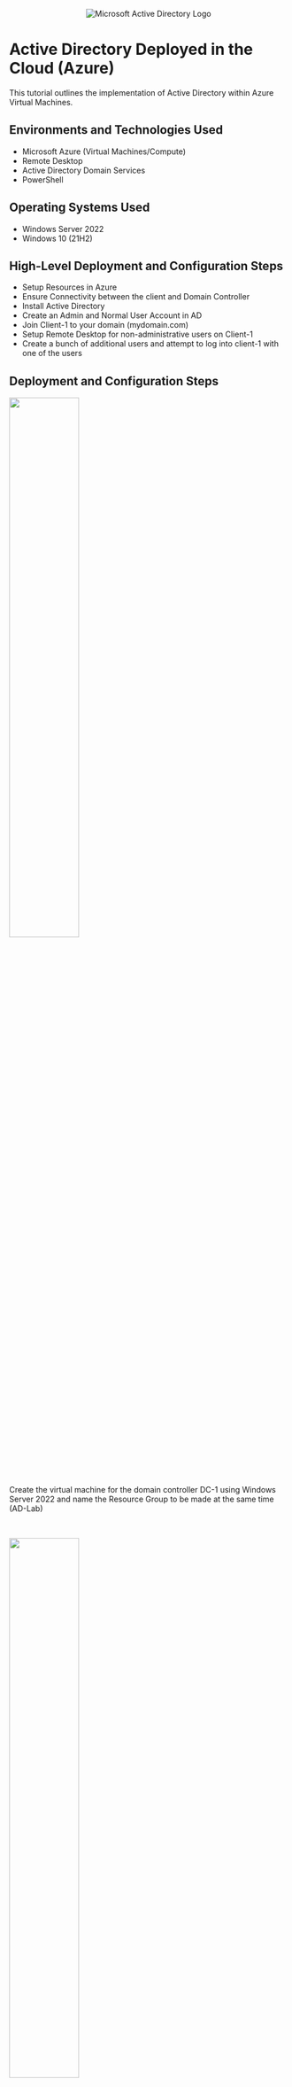 <p align="center">
<img src="https://i.imgur.com/pU5A58S.png" alt="Microsoft Active Directory Logo"/>
</p>

<h1>Active Directory Deployed in the Cloud (Azure)</h1>
This tutorial outlines the implementation of Active Directory within Azure Virtual Machines.<br />

<h2>Environments and Technologies Used</h2>

- Microsoft Azure (Virtual Machines/Compute)
- Remote Desktop
- Active Directory Domain Services
- PowerShell

<h2>Operating Systems Used </h2>

- Windows Server 2022
- Windows 10 (21H2)

<h2>High-Level Deployment and Configuration Steps</h2>

- Setup Resources in Azure
- Ensure Connectivity between the client and Domain Controller
- Install Active Directory
- Create an Admin and Normal User Account in AD
- Join Client-1 to your domain (mydomain.com)
- Setup Remote Desktop for non-administrative users on Client-1
- Create a bunch of additional users and attempt to log into client-1 with one of the users


<h2>Deployment and Configuration Steps</h2>

<p>
<img src="https://github.com/user-attachments/assets/09f3dbc7-888d-468f-9a07-7d7d9e6b49fb" height="50%" width="50%"/>
</p>
<p>
Create the virtual machine for the domain controller DC-1 using Windows Server 2022 and name the Resource Group to be made at the same time (AD-Lab)
</p>
<br />

<p>
<img src="https://github.com/user-attachments/assets/48ad118e-83fc-48b0-9a38-614bd0d1f77f" height="50%" width="50%"/>
</p>
<p>
Create the second VM (Client-1).
</p>
<br />

<p>
<img src="https://github.com/user-attachments/assets/49d66e7d-411b-4187-91e3-e65cc90775c8" height="50%" width="50%"/>
</p>
<p>
Navigate to DC-1's network settings, click on the network interface (dc-1694_z1) and select "IP Configurations"
</p>
<br />

<p>
<img src="https://github.com/user-attachments/assets/5526f827-7d20-4434-9956-ffc803418909" height="50%" width="50%"/>
</p>
<p>
Change the network interfaces' IP address to Static and save
</p>
<br />

<p>
<img src="https://github.com/user-attachments/assets/9578f9a1-0e36-496e-9197-077a3ccae2d8" height="50%" width="50%"/>
</p>
<p>
Log into Client-1 with Remote Desktop using Client-1's public IP. Ping DC-1's private IP to test for connectivity. As you can see, ping requests are timed because DC-1 does not allow ICMP traffic yet.
</p>
<br />

<p>
<img src="https://github.com/user-attachments/assets/89b95bde-29a4-4bd3-a55b-8c3ee10a4fa2" height="50%" width="50%"/>
</p>
<p>
Log into DC-1 with Remote Desktop using DC-1's public IP. Open Windows Defender Firewall.
</p>
<br />

<p>
<img src="https://github.com/user-attachments/assets/7720714e-55ee-4ddf-9710-d530c6575b4f" height="50%" width="50%"/>
</p>
<p>
Navigate to Inbound rules in the top left and find ICMP under Protocol. Right click on the rule and select "Enable Rule".
</p>
<br />

<p>
<img src="https://github.com/user-attachments/assets/b8461d21-f627-4080-b2f1-be6696d99f9f" height="50%" width="50%"/>
</p>
<p>
We are now able to ping DC-1.
</p>
<br />

<p>
<img src="https://github.com/user-attachments/assets/4bb20b28-63eb-4564-a441-8f6483285476" height="50%" width="50%"/>
</p>
<p>
We are now going to install Active Directory on DC-1. Go to Server Manager on DC-1 and select "Add roles and features". 
</p>
<br />

<p>
<img src="https://github.com/user-attachments/assets/8293c71b-ef9e-49b9-9f9b-4e3fd0a78b4f" height="50%" width="50%"/>
</p>
<p>
Select Active Directory Domain Services.
</p>
<br />

<p>
<img src="https://github.com/user-attachments/assets/3ba53000-4bad-4434-98af-f2fc1a7a191d" height="50%" width="50%"/>
</p>
<p>
Click on the "post deployment configuration" exclamation point in the top right and select "Promote this server to a domain controller"
</p>
<br />

<p>
<img src="https://github.com/user-attachments/assets/4a8fff2a-b5e5-4283-9635-bcd040ff78c5" height="50%" width="50%"/>
</p>
<p>
We now have to specify the domain information. Select "Add a new forest" and create a root domain name. For this example, we will use a generic name and call it "mydomain.com".
</p>
<br />

<p>
<img src="https://github.com/user-attachments/assets/433e3f07-a386-4fce-8074-5303e4b70bf0" height="50%" width="50%"/>
</p>
<p>
Once installed, you will automatically be logged out. You must now log back in as a mydomain user. 
</p>
<br />

<p>
<img src="https://github.com/user-attachments/assets/af555198-26ac-4ad5-9b00-da8987f5a6ad" height="50%" width="50%"/>
</p>
<p>
Once logged in, open Active Directory Users and Computers.
</p>
<br />

<p>
<img src="https://github.com/user-attachments/assets/47134d44-1cee-45e7-8a78-d08b533396d0" height="50%" width="50%"/>
</p>
<p>
We will be creating a new Organizational Unit (OU). Right click on mydomain.com, scroll down to New and select Organizational Unit. We are going to name this OU "_EMPLOYEES". We are also going to create another OU called "_ADMINS".
</p>
<br />

<p>
<img src="https://github.com/user-attachments/assets/53a66dfc-b360-4404-b4a6-2abc7699f142" height="50%" width="50%"/>
</p>
<p>
We will now create a new Admin account. Right click the _ADMINS OU, scroll to "New" and select "User". Create a new user with any name.
</p>
<br />


<p>
<img src="https://github.com/user-attachments/assets/70ac4e24-90a4-4b89-bf76-67f60d7b8e10" height="50%" width="50%"/>
</p>
<p>
Even though we added John Doe to the _ADMINS OU, he is not yet an admin account. To make him an Admin, right click the user, go to "member of" and then press "Add". Select the group "Domain Admins" and press OK.
</p>
<br />

<p>
<img src="https://github.com/user-attachments/assets/e4fa2be6-447e-4b56-9aee-434541b1fc3f" height="50%" width="50%"/>
</p>
<p>
We will now log out of DC-1 and sign in again as John Doe.
</p>
<br />

<p>
<img src="https://github.com/user-attachments/assets/efab9417-9f02-4810-88e0-a114d45d86e6" height="50%" width="50%"/>
</p>
<p>
We need to set Client-1's DNS to DC-1's private IP now. Navigate to DC-1 on Azure and retrieve the private IP address.
</p>
<br />

<p>
<img src="https://github.com/user-attachments/assets/56df3b7d-2993-4883-a216-18b8b49708ea" height="50%" width="50%"/>
</p>
<p>
Go to Client-1's NIC by going to Network settings.
</p>
<br />

<p>
<img src="https://github.com/user-attachments/assets/3825ce1d-25e1-40a3-a534-558122741253" height="50%" width="50%"/>
</p>
<p>
Click on the Network Interface in bold under "Network interface/IP configuration".
</p>
<br />

<p>
<img src="https://github.com/user-attachments/assets/0b95ea61-23a5-410c-8890-cfbe07e7aec5" height="50%" width="50%"/>
</p>
<p>
Click on DNS Servers on the left, change from Inherit to Custom and paste DC-1's private IP.
</p>
<br />

<p>
<img src="https://github.com/user-attachments/assets/df291737-be92-4c16-81b2-015c41d3f530" height="50%" width="50%"/>
</p>
<p>
Restart Client-1 and log back in. We still have to log in as labuser because it is not yet joined to the domain. 
</p>
<br />

<p>
<img src="https://github.com/user-attachments/assets/b2f3ddaa-2626-44da-bd68-acbcff4d290f" height="50%" width="50%"/>
</p>
<p>
We will now join Client-1 to the domain. Go to Settings->System->About->Rename this PC
</p>
<br />

<p>
<img src="https://github.com/user-attachments/assets/6327d83f-6f57-4e48-b866-18d103d16f89" height="50%" width="50%"/>
</p>
<p>
Click "Change" and make it a member of mydomain.com
</p>
<br />

<p>
<img src="https://github.com/user-attachments/assets/e782b7ce-bdfb-4520-9908-2b2ca3ef5a3a" height="50%" width="50%"/>
</p>
<p>
Use your admin account credentials to grant permission.
</p>
<br />

<p>
<img src="https://github.com/user-attachments/assets/34f518a9-74a0-4b4d-abb8-7eb74c3a2d7f" height="50%" width="50%"/>
</p>
<p>
Client-1 will be restarted after changes are made and we can now log in as John Doe
</p>
<br />

<p>
<img src="https://github.com/user-attachments/assets/65e5890a-f541-419b-8141-cd8e7bbed4a8" height="50%" width="50%"/>
</p>
<p>
Go to system properties on Client-1 and navigate to "Remote Desktop". Click on "Select users that can remotely access this PC"
</p>
<br />

<p>
<img src="https://github.com/user-attachments/assets/561d06ee-63c6-4451-a9b5-8bffb103c6bc" height="50%" width="50%"/>
</p>
<p>
Click "Add" under Remote Desktop Users and enter the Object Group as "Domain Users". This will allow all users on the domain to access Client-1
</p>
<br />

<p>
<img src="https://github.com/user-attachments/assets/3f2184af-94bd-41e8-b46d-c075480e5fdc" height="50%" width="50%"/>
</p>
<p>
We are now going to create a bunch of users using Powershell ISE. Open Powershell ISE as an administrator.
</p>
<br />

<p>
<img src="https://github.com/user-attachments/assets/600b9de7-1adb-4893-83a2-ec3e758058a6" height="50%" width="50%"/>
</p>
<p>
Open a new file and write the script shown. Click run script.
</p>
<br />

<p>
<img src="https://github.com/user-attachments/assets/65b1105f-f9b6-49d7-84cb-c4773ceca171" height="50%" width="50%"/>
</p>
<p>
Random users are being created.
</p>
<br />

<p>
<img src="https://github.com/user-attachments/assets/363663d8-24d6-479b-82bb-9c7c5c8e1ef4" height="50%" width="50%"/>
</p>
<p>
Open Active Directory Users and Computers. Click on the _EMPLOYEES Organizational Unit created earlier and notice all the users created. All users will have passwords of Password1.
</p>
<br />

<p>
<img src="https://github.com/user-attachments/assets/a8b174d4-1465-4cf3-a14c-7ee571ee6d60" height="50%" width="50%"/>
</p>
<p>
Pick a user and right click to go to properties. Then go to the account tab and copy the username. Go to Client-1.
</p>
<br />

<p>
<img src="https://github.com/user-attachments/assets/da1b5581-9a37-44cd-af9c-71bf58956429" height="50%" width="50%"/>
</p>
<p>
Logout of Client-1 as John  Doe.
</p>
<br />

<p>
<img src="https://github.com/user-attachments/assets/922f9e14-905f-4d02-b2bf-ebf439799b23" height="50%" width="50%"/>
</p>
<p>
Log back in as the user you chose.
</p>
<br />

<p>
<img src="https://github.com/user-attachments/assets/11cad436-bad6-4c5c-8303-f1313a34ea8a" height="50%" width="50%"/>
</p>
<p>
Login successful.
</p>
<br />

<p>
<img src="https://github.com/user-attachments/assets/b78ede1c-9fe2-451b-ac87-d4cf89e5e3f5" height="50%" width="50%"/>
</p>
<p>
jin.kuna is logged into Client-1 after being created as a user on DC-1.
</p>
<br />

<p>
<img src="https://github.com/user-attachments/assets/06a076e2-8002-49b5-a85d-7480c2378a05" height="50%" width="50%"/>
</p>
<p>
Everytime a new user logs into Client-1, a new folder is created for them.
</p>
<br />

<p>
<img src="https://github.com/user-attachments/assets/360d8219-1abd-4316-a9c1-61d55918e04c" height="50%" width="50%"/>
</p>
<p>
If too many log in attempts are made, you can right click user in DC-1 and go properties. Go to account and select "unlock account".
</p>
<br />

<p>
<img src="https://github.com/user-attachments/assets/cddb87c4-c27c-4762-9104-becc6ec14ec5" height="50%" width="50%"/>
</p>
<p>
You can also reset their password by right clicking the user and selecting "Reset Password".
</p>
<br />
